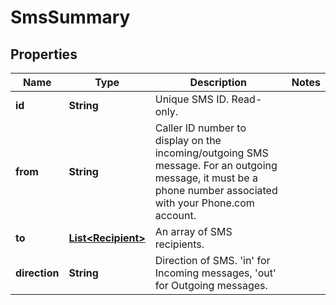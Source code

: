 
# SmsSummary

## Properties
Name | Type | Description | Notes
------------ | ------------- | ------------- | -------------
**id** | **String** | Unique SMS ID. Read-only. | 
**from** | **String** | Caller ID number to display on the incoming/outgoing SMS message. For an outgoing message, it must be a phone number associated with your Phone.com account. | 
**to** | [**List&lt;Recipient&gt;**](Recipient.md) | An array of SMS recipients. | 
**direction** | **String** | Direction of SMS. &#39;in&#39; for Incoming messages, &#39;out&#39; for Outgoing messages. | 



